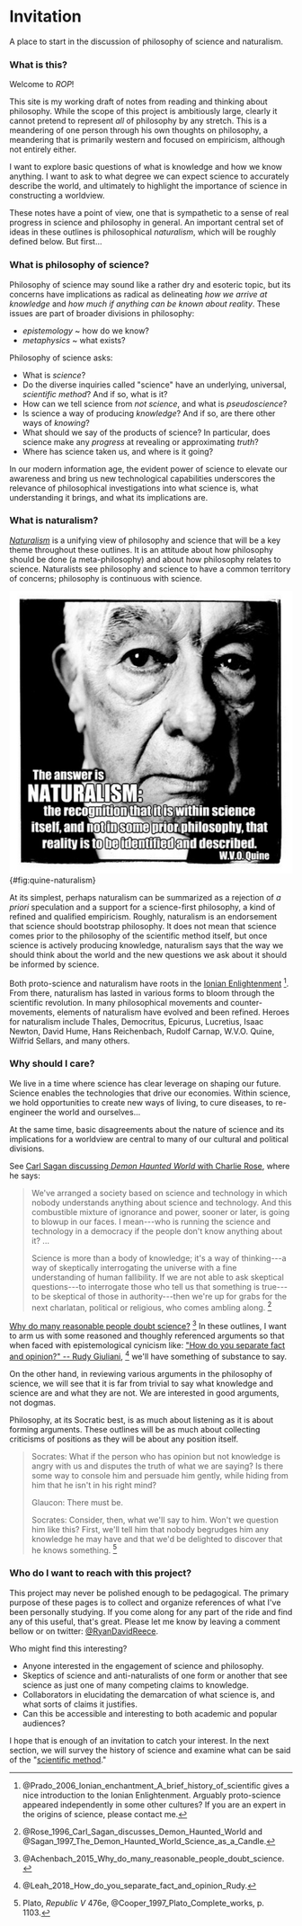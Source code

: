 Invitation
================================================================================

A place to start in the discussion of philosophy of science and naturalism.


### What is this?

Welcome to *ROP*!

This site is my working draft of notes from reading and thinking about
philosophy. While the scope of this project is ambitiously large,
clearly it cannot pretend to represent *all* of philosophy by any stretch.
This is a meandering of one person through his own thoughts on philosophy,
a meandering that is primarily western and focused on empiricism,
although not entirely either.

I want to explore basic questions of what is knowledge and how we know anything.
I want to ask to what degree we can expect science to accurately describe the world,
and ultimately to highlight the importance of science in constructing a worldview.

These notes have a point of view,
one that is sympathetic to a sense of real progress in science
and philosophy in general.
An important central set of ideas in these outlines is philosophical *naturalism*,
which will be roughly defined below.
But first...


### What is philosophy of science?

Philosophy of science may sound like a rather dry and esoteric topic,
but its concerns have implications as radical as delineating
*how we arrive at knowledge* and
*how much if anything can be known about reality*.
These issues are part of broader divisions in philosophy:

-   *epistemology* ~ how do we know?
-   *metaphysics* ~ what exists?

Philosophy of science asks:

-   What is *science*?
-   Do the diverse inquiries called "science"
    have an underlying, universal, *scientific method*? And if so, what is it?
-   How can we tell science from *not science*, and what is *pseudoscience*?
-   Is science a way of producing *knowledge*?
    And if so, are there other ways of *knowing*?
-   What should we say of the products of science?
    In particular, does science make any *progress* at
    revealing or approximating *truth*?
-   Where has science taken us, and where is it going?

In our modern information age,
the evident power of science to elevate our awareness and bring us new
technological capabilities
underscores the relevance of philosophical investigations into
what science is, what understanding it brings,
and what its implications are.


### What is naturalism?

*[Naturalism](http://rreece.github.io/outline-of-philosophy/naturalism.html)*
is a unifying view of philosophy and science that will be a key theme
throughout these outlines.
It is an attitude about how philosophy should be done (a meta-philosophy)
and about how philosophy relates to science.
Naturalists see philosophy and science to have a common territory of concerns;
philosophy is continuous with science.

![Quine meme by [Daniel Estrada](https://plus.google.com/+DanielEstrada/posts/VPPtWTLTyUC).](img/quine-naturalism.png){#fig:quine-naturalism}

At its simplest, perhaps naturalism
can be summarized as a rejection of *a priori* speculation
and a support for a science-first philosophy,
a kind of refined and qualified empiricism.
Roughly, naturalism is an endorsement that science should bootstrap philosophy.
It does not mean that science comes prior to the philosophy of the scientific method itself,
but once science is actively producing knowledge,
naturalism says that the way we should think about the world
and the new questions we ask about it should be informed by science.

Both proto-science and naturalism have roots in the [Ionian Enlightenment](http://www.naturalism.org/worldview-naturalism/history-of-naturalism) [^Prado2006].
From there, naturalism has lasted in various forms to bloom through the scientific revolution.
In many philosophical movements and counter-movements,
elements of naturalism have evolved and been refined.
Heroes for naturalism include Thales, Democritus, Epicurus,
Lucretius, Isaac Newton, David Hume, Hans Reichenbach, Rudolf Carnap,
W.V.O. Quine, Wilfrid Sellars, and many others.

[^Prado2006]: @Prado_2006_Ionian_enchantment_A_brief_history_of_scientific
    gives a nice introduction to the Ionian Enlightenment.
    Arguably proto-science appeared independently in some other cultures?
    If you are an expert in the origins of science, please contact me.


### Why should I care?

We live in a time where science has clear leverage on shaping our future.
Science enables the technologies that drive our economies.
Within science, we hold opportunities to create new ways of living,
to cure diseases, to re-engineer the world and ourselves...

At the same time, basic disagreements about the nature of science and
its implications for a worldview
are central to many of our cultural and political divisions.

See [Carl Sagan discussing *Demon Haunted World* with Charlie Rose](https://www.youtube.com/watch?v=U8HEwO-2L4w),
where he says:

>   We've arranged a society based on science and technology in which
>   nobody understands anything about science and technology.
>   And this combustible mixture of ignorance and power, sooner or later,
>   is going to blowup in our faces.
>   I mean---who is running the science and technology in a democracy
>   if the people don't know anything about it? ...
>
>   Science is more than a body of knowledge; it's a way of thinking---a
>   way of skeptically interrogating the universe with a fine
>   understanding of human fallibility.
>   If we are not able to ask skeptical questions---to
>   interrogate those who tell us that something is true---to
>   be skeptical of those in authority---then
>   we're up for grabs for the next charlatan, political or religious,
>   who comes ambling along. [^Rose1996]

[Why do many reasonable people doubt science?](https://www.nationalgeographic.com/magazine/2015/03/science-doubters-climate-change-vaccinations-gmos/) [^Achenbach2015]
In these outlines, I want to arm us with some reasoned and thoughly referenced arguments
so that when faced with epistemological cynicism like:
["How do you separate fact and opinion?" -- Rudy Giuliani](https://www.salon.com/2018/05/08/how-do-you-separate-fact-and-opinion-rudy-giuliani-mused-then-stephen-colbert-offered-an-answer/), [^Leah2018]
we'll have something of substance to say.

On the other hand, in reviewing various arguments in the philosophy of science,
we will see that it is far from trivial to say what knowledge and science are
and what they are not. We are interested in good arguments, not dogmas.

Philosophy, at its Socratic best, is as much about listening as it is
about forming arguments. These outlines will be as much about collecting
criticisms of positions as they will be about any position itself.

>   Socrates: What if the person who has opinion but not knowledge is angry with
>   us and disputes the truth of what we are saying? Is there some way to
>   console him and persuade him gently, while hiding from him that he isn't
>   in his right mind?
>   
>   Glaucon: There must be.
>   
>   Socrates: Consider, then, what we'll say to him. Won't we question him like this?
>   First, we'll tell him that nobody begrudges him any knowledge he may have
>   and that we'd be delighted to discover that he knows something. [^RepublicV476e]


### Who do I want to reach with this project?

This project may never be polished enough to be pedagogical.
The primary purpose of these pages is to collect and organize references
of what I've been personally studying.
If you come along for any part of the ride and find any of this useful, that's great.
Please let me know by leaving a comment bellow or on twitter:
[&commat;RyanDavidReece](https://twitter.com/RyanDavidReece).

Who might find this interesting?

-   Anyone interested in the engagement of science and philosophy.
-   Skeptics of science and anti-naturalists of one form or another that see science
    as just one of many competing claims to knowledge.
-   Collaborators in elucidating the demarcation of what science is,
    and what sorts of claims it justifies.
-   Can this be accessible and interesting to both academic and popular audiences?

I hope that is enough of an invitation to catch your interest.
In the next section, we will survey the history of science and
examine what can be said of the "[scientific method](scientific-method.html)."

[^Achenbach2015]: @Achenbach_2015_Why_do_many_reasonable_people_doubt_science\. 
[^RepublicV476e]: Plato, *Republic V* 476e, @Cooper_1997_Plato_Complete_works\, p. 1103.
[^Rose1996]: @Rose_1996_Carl_Sagan_discusses_Demon_Haunted_World and
    @Sagan_1997_The_Demon_Haunted_World_Science_as_a_Candle\.
[^Leah2018]: @Leah_2018_How_do_you_separate_fact_and_opinion_Rudy\.


<!-- REFERENCES -->

